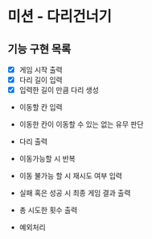 # 미션 - 다리건너기

## 기능 구현 목록
- [X] 게임 시작 출력
- [X] 다리 길이 입력
- [X] 입력한 길이 만큼 다리 생성
- 이동할 칸 입력
- 이동한 칸이 이동할 수 있는 없는 유무 판단
- 다리 출력
- 이동가능할 시 반복
- 이동 불가능 할 시 재시도 여부 입력
- 실패 혹은 성공 시 최종 게임 결과 출력
- 총 시도한 횟수 출력

- 예외처리
